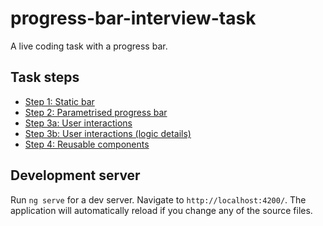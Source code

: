 # progress-bar-interview-task

A live coding task with a progress bar.

## Task steps

- [Step 1: Static bar](steps/1.png)
- [Step 2: Parametrised progress bar](steps/2.png)
- [Step 3a: User interactions](steps/3a.png)
- [Step 3b: User interactions (logic details)](steps/3b.png)
- [Step 4: Reusable components](steps/4.png)

## Development server

Run `ng serve` for a dev server. Navigate to `http://localhost:4200/`. The application will automatically reload if you change any of the source files.
